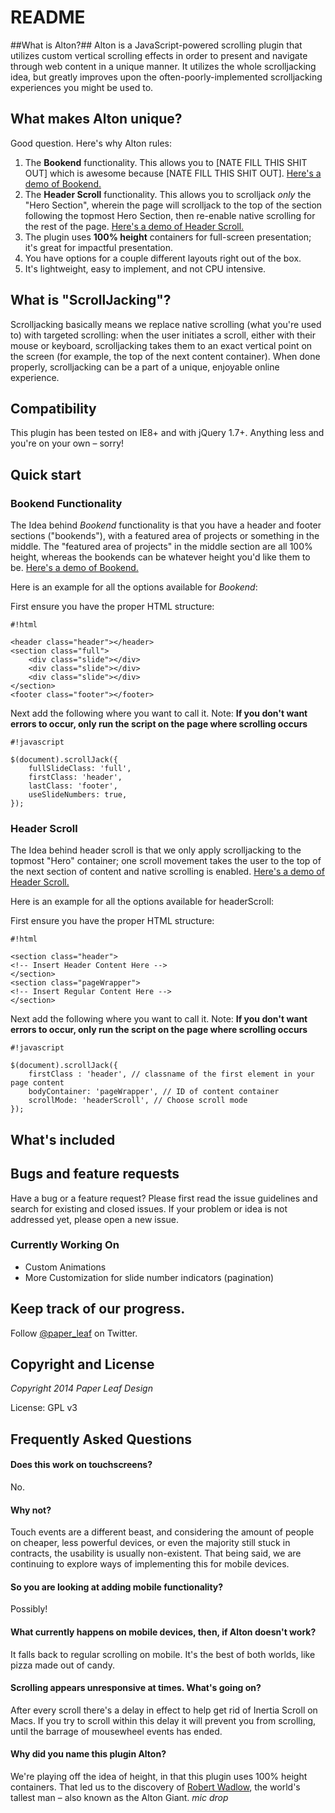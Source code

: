 # README #

##What is Alton?##
Alton is a JavaScript-powered scrolling plugin that utilizes custom vertical scrolling effects in order to present and navigate through web content in a unique manner. It utilizes the whole scrolljacking idea, but greatly improves upon the often-poorly-implemented scrolljacking experiences you might be used to.

## What makes Alton unique? ##
Good question. Here's why Alton rules:

1. The **Bookend** functionality. This allows you to [NATE FILL THIS SHIT OUT] which is awesome because [NATE FILL THIS SHIT OUT]. [Here's a demo of Bookend.](#)
2. The **Header Scroll** functionality. This allows you to scrolljack *only* the "Hero Section", wherein the page will scrolljack to the top of the section following the topmost Hero Section, then re-enable native scrolling for the rest of the page. [Here's a demo of Header Scroll.](#)
3. The plugin uses **100% height** containers for full-screen presentation; it's great for impactful presentation.
4. You have options for a couple different layouts right out of the box.
5. It's lightweight, easy to implement, and not CPU intensive.

## What is "ScrollJacking"? ##
Scrolljacking basically means we replace native scrolling (what you're used to) with targeted scrolling: when the user initiates a scroll, either with their mouse or keyboard, scrolljacking takes them to an exact vertical point on the screen (for example, the top of the next content container). When done properly, scrolljacking can be a part of a unique, enjoyable online experience.

## Compatibility ##
This plugin has been tested on IE8+ and with jQuery 1.7+. Anything less and you're on your own – sorry!

## Quick start ##
### Bookend Functionality ###
The Idea behind *Bookend* functionality is that you have a header and footer sections ("bookends"), with a featured area of projects or something in the middle. The "featured area of projects" in the middle section are all 100% height, whereas the bookends can be whatever height you'd like them to be. [Here's a demo of Bookend.](#)

Here is an example for all the options available for *Bookend*:

First ensure you have the proper HTML structure:

```
#!html

<header class="header"></header>
<section class="full">
	<div class="slide"></div>
	<div class="slide"></div>
	<div class="slide"></div>
</section>
<footer class="footer"></footer>
```
Next add the following where you want to call it. Note: **If you don't want errors to occur, only run the script on the page where scrolling occurs**
```
#!javascript

$(document).scrollJack({
	fullSlideClass: 'full',
	firstClass: 'header',
	lastClass: 'footer',
	useSlideNumbers: true,
});
```

### Header Scroll ###
The Idea behind header scroll is that we only apply scrolljacking to the topmost "Hero" container; one scroll movement takes the user to the top of the next section of content and native scrolling is enabled. [Here's a demo of Header Scroll.](#)

Here is an example for all the options available for headerScroll:

First ensure you have the proper HTML structure:

```
#!html

<section class="header">
<!-- Insert Header Content Here -->
</section>
<section class="pageWrapper">
<!-- Insert Regular Content Here -->
</section>
```
Next add the following where you want to call it. Note: **If you don't want errors to occur, only run the script on the page where scrolling occurs**

```
#!javascript

$(document).scrollJack({
    firstClass : 'header', // classname of the first element in your page content
    bodyContainer: 'pageWrapper', // ID of content container
    scrollMode: 'headerScroll', // Choose scroll mode
});
```

## What's included ##

## Bugs and feature requests ##

Have a bug or a feature request? Please first read the issue guidelines and search for existing and closed issues. If your problem or idea is not addressed yet, please open a new issue.

### Currently Working On ###
* Custom Animations
* More Customization for slide number indicators (pagination)

## Keep track of our progress. ##

Follow [@paper_leaf](https://twitter.com/paper_leaf) on Twitter.

## Copyright and License ##
*Copyright 2014 Paper Leaf Design*

License: GPL v3

## Frequently Asked Questions ##
#### Does this work on touchscreens? ####
No.
#### Why not? ####
Touch events are a different beast, and considering the amount of people on cheaper, less powerful devices, or even the majority still stuck in contracts, the usability is usually non-existent. That being said, we are continuing to explore ways of implementing this for mobile devices.
#### So you are looking at adding mobile functionality? ####
Possibly!
#### What currently happens on mobile devices, then, if Alton doesn't work? ####
It falls back to regular scrolling on mobile. It's the best of both worlds, like pizza made out of candy.
#### Scrolling appears unresponsive at times. What's going on? ####
After every scroll there's a delay in effect to help get rid of Inertia Scroll on Macs. If you try to scroll within this delay it will prevent you from scrolling, until the barrage of mousewheel events has ended.
#### Why did you name this plugin Alton? ####
We're playing off the idea of height, in that this plugin uses 100% height containers. That led us to the discovery of [Robert Wadlow](http://en.wikipedia.org/wiki/Robert_Wadlow), the world's tallest man – also known as the Alton Giant. *mic drop*